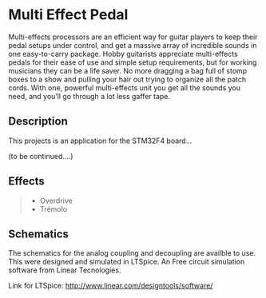 Multi Effect Pedal
===================

Multi-effects processors are an efficient way for guitar players to keep their pedal setups under control, and get a massive array of incredible sounds in one easy-to-carry package. Hobby guitarists appreciate multi-effects pedals for their ease of use and simple setup requirements, but for working musicians they can be a life saver. No more dragging a bag full of stomp boxes to a show and pulling your hair out trying to organize all the patch cords. With one, powerful multi-effects unit you get all the sounds you need, and you’ll go through a lot less gaffer tape.


Description
----------
This projects is an application for the STM32F4 board...

(to be continued....)

Effects
----------
  >- Overdrive
  >- Trémolo


Schematics
----------
The schematics for the analog coupling and decoupling are availble to use. This were designed and simulated in LTSpice. An Free circuit simulation software from Linear Tecnologies.

Link for LTSpice:
http://www.linear.com/designtools/software/
